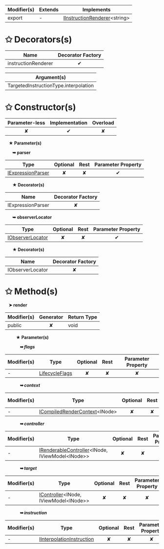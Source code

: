 | Modifier(s)                            | Extends                      | Implements                                    |
|----------------------------------------|------------------------------|-----------------------------------------------|
| export | - | [IInstructionRenderer](/runtime/interface/renderer/iinstructionrenderer.md)&lt;string&gt; |

# &#10025; Decorators(s)

| Name                                | Decorator Factory                        |
|-------------------------------------|:----------------------------------------:|
| instructionRenderer | ✔  |

| Argument(s)                                           |
|-------------------------------------------------------|
| TargetedInstructionType.interpolation  |

# &#10025; Constructor(s)

| Parameter-less                         | Implementation                          | Overload                          |
|:--------------------------------------:|:---------------------------------------:|:---------------------------------:|
| ✘ | ✔ | ✘ |

&nbsp;&nbsp; **&#9733; Parameter(s)**

&nbsp;&nbsp;&nbsp;&nbsp;&nbsp; **&#10149; parser**

| Type                        | Optional                           | Rest                          | Parameter Property                          |
|-----------------------------|:----------------------------------:|:-----------------------------:|:-------------------------------------------:|
| [IExpressionParser](/runtime/binding/interface/expression-parser/iexpressionparser.md) | ✘  | ✘ | ✔ |

&nbsp;&nbsp;&nbsp;&nbsp;&nbsp; **&#9733; Decorator(s)**

| Name                                | Decorator Factory                        |
|-------------------------------------|:----------------------------------------:|
| IExpressionParser | ✘  |

&nbsp;&nbsp;&nbsp;&nbsp;&nbsp; **&#10149; observerLocator**

| Type                        | Optional                           | Rest                          | Parameter Property                          |
|-----------------------------|:----------------------------------:|:-----------------------------:|:-------------------------------------------:|
| [IObserverLocator](/runtime/observation/interface/observer-locator/iobserverlocator.md) | ✘  | ✘ | ✔ |

&nbsp;&nbsp;&nbsp;&nbsp;&nbsp; **&#9733; Decorator(s)**

| Name                                | Decorator Factory                        |
|-------------------------------------|:----------------------------------------:|
| IObserverLocator | ✘  |

# &#10025; Method(s)

&nbsp;&nbsp; **&#10148; render**

| Modifier(s)                              | Generator                          | Return Type                       |
|------------------------------------------|:----------------------------------:|-----------------------------------|
| public | ✘ | void |

&nbsp;&nbsp;&nbsp;&nbsp;&nbsp;&nbsp;&nbsp;&nbsp; **&#9733; Parameter(s)**

&nbsp;&nbsp;&nbsp;&nbsp;&nbsp;&nbsp;&nbsp;&nbsp;&nbsp;&nbsp;&nbsp; _**&#10149; flags**_

| Modifier(s)                              | Type                        | Optional                           | Rest                          | Parameter Property                          |
|------------------------------------------|-----------------------------|:----------------------------------:|:-----------------------------:|:-------------------------------------------:|
| - | [LifecycleFlags](/runtime/enum/flags/lifecycleflags.md) | ✘  | ✘ | ✘ |

&nbsp;&nbsp;&nbsp;&nbsp;&nbsp;&nbsp;&nbsp;&nbsp;&nbsp;&nbsp;&nbsp; _**&#10149; context**_

| Modifier(s)                              | Type                        | Optional                           | Rest                          | Parameter Property                          |
|------------------------------------------|-----------------------------|:----------------------------------:|:-----------------------------:|:-------------------------------------------:|
| - | [ICompiledRenderContext](/runtime/templating/interface/render-context/icompiledrendercontext.md)&lt;INode&gt; | ✘  | ✘ | ✘ |

&nbsp;&nbsp;&nbsp;&nbsp;&nbsp;&nbsp;&nbsp;&nbsp;&nbsp;&nbsp;&nbsp; _**&#10149; controller**_

| Modifier(s)                              | Type                        | Optional                           | Rest                          | Parameter Property                          |
|------------------------------------------|-----------------------------|:----------------------------------:|:-----------------------------:|:-------------------------------------------:|
| - | [IRenderableController](/runtime/interface/lifecycle/irenderablecontroller.md)&lt;INode, IViewModel&lt;INode&gt;&gt; | ✘  | ✘ | ✘ |

&nbsp;&nbsp;&nbsp;&nbsp;&nbsp;&nbsp;&nbsp;&nbsp;&nbsp;&nbsp;&nbsp; _**&#10149; target**_

| Modifier(s)                              | Type                        | Optional                           | Rest                          | Parameter Property                          |
|------------------------------------------|-----------------------------|:----------------------------------:|:-----------------------------:|:-------------------------------------------:|
| - | [IController](/runtime/interface/lifecycle/icontroller.md)&lt;INode, IViewModel&lt;INode&gt;&gt; | ✘  | ✘ | ✘ |

&nbsp;&nbsp;&nbsp;&nbsp;&nbsp;&nbsp;&nbsp;&nbsp;&nbsp;&nbsp;&nbsp; _**&#10149; instruction**_

| Modifier(s)                              | Type                        | Optional                           | Rest                          | Parameter Property                          |
|------------------------------------------|-----------------------------|:----------------------------------:|:-----------------------------:|:-------------------------------------------:|
| - | [IInterpolationInstruction](/runtime/interface/definitions/iinterpolationinstruction.md) | ✘  | ✘ | ✘ |